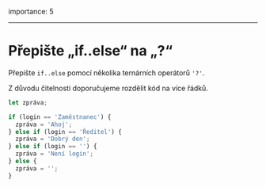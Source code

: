 importance: 5

---

# Přepište „if..else“ na „?“

Přepište `if..else` pomocí několika ternárních operátorů `'?'`.

Z důvodu čitelnosti doporučujeme rozdělit kód na více řádků.

```js
let zpráva;

if (login == 'Zaměstnanec') {
  zpráva = 'Ahoj';
} else if (login == 'Ředitel') {
  zpráva = 'Dobrý den';
} else if (login == '') {
  zpráva = 'Není login';
} else {
  zpráva = '';
}
```
